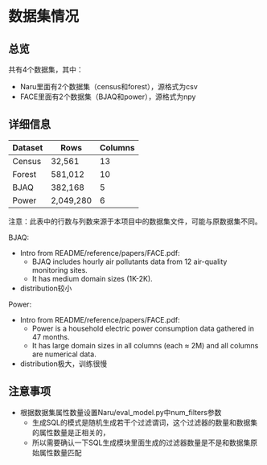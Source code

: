 # 数据集情况
## 总览
共有4个数据集，其中：
- Naru里面有2个数据集（census和forest），源格式为csv
- FACE里面有2个数据集（BJAQ和power），源格式为npy


## 详细信息

| Dataset |    Rows   | Columns |
|---------|-----------|---------|
| Census  |    32,561 |      13 |
| Forest  |   581,012 |      10 |
| BJAQ    |   382,168 |       5 |
| Power   | 2,049,280 |       6 |

注意：此表中的行数与列数来源于本项目中的数据集文件，可能与原数据集不同。

BJAQ: 
- Intro from README/reference/papers/FACE.pdf:
  - BJAQ includes hourly air pollutants data from 12 air-quality monitoring sites.
  - It has medium domain sizes (1K-2K).
- distribution较小

Power: 
- Intro from README/reference/papers/FACE.pdf:
  - Power is a household electric power consumption data gathered in 47 months. 
  - It has large domain sizes in all columns (each ≈ 2M) and all columns are numerical data.
- distribution极大，训练很慢


## 注意事项
- 根据数据集属性数量设置Naru/eval_model.py中num_filters参数
  - 生成SQL的模式是随机生成若干个过滤谓词，这个过滤器的数量和数据集的属性数量是正相关的，
  - 所以需要确认一下SQL生成模块里面生成的过滤器数量是不是和数据集原始属性数量匹配
